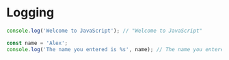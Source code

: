 # Logging 

```javascript
console.log('Welcome to JavaScript'); // "Welcome to JavaScript"
```

```javascript
const name = 'Alex';
console.log('The name you entered is %s', name); // The name you entered is Alex 
```
